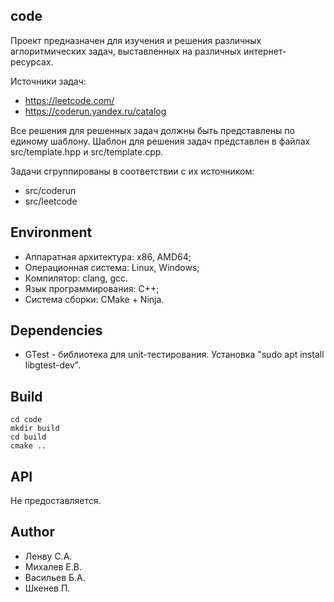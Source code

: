 ## code

Проект предназначен для изучения и решения различных аглоритмических задач, выставленных на различных интернет-ресурсах. 

Источники задач:
- https://leetcode.com/
- https://coderun.yandex.ru/catalog

Все решения для решенных задач должны быть представлены по единому шаблону.
Шаблон для решения задач представлен в файлах src/template.hpp и src/template.cpp.

Задачи сгруппированы в соответствии с их источником:
- src/coderun
- src/leetcode

## Environment
- Аппаратная архитектура: x86, AMD64;
- Операционная система: Linux, Windows;
- Компилятор: clang, gcc.
- Язык программирования: C++;
- Система сборки: CMake + Ninja.

## Dependencies
- GTest - библиотека для unit-тестирования. Установка "sudo apt install libgtest-dev".

## Build
```
cd code
mkdir build
cd build
cmake ..
```

## API
Не предоставляется.

## Author
- Ленву С.А.
- Михалев Е.В.
- Васильев Б.А.
- Шкенев П.